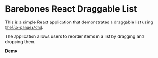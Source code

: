 # Barebones React Draggable List

This is a simple React application that demonstrates a draggable list using [`@hello-pangea/dnd`](https://www.npmjs.com/package/@hello-pangea/dnd).

The application allows users to reorder items in a list by dragging and dropping them.

**[Demo](https://maw101.github.io/draggable-list/)**
